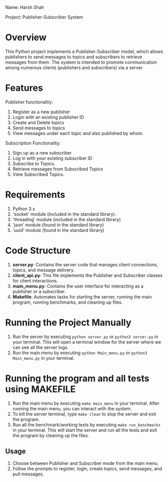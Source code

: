 Name: Harsh Shah

Project: Publisher-Subscriber System

# Overview
This Python project implements a Publisher-Subscriber model, which allows publishers to send messages to topics and subscribers to retrieve messages from them. The system is intended to promote communication among numerous clients (publishers and subscribers) via a server.

# Features
Publisher functionality:
  1. Register as a new publisher
  2. Login with an existing publisher ID 
  3. Create and Delete topics
  4. Send messages to topics
  5. View messages under each topic and also published by whom.

Subscription Functionality:
  1. Sign up as a new subscriber 
  2. Log in with your existing subscriber ID 
  3. Subscribe to Topics.
  4. Retrieve messages from Subscribed Topics 
  5. View Subscribed Topics.

# Requirements
1. Python 3.x 
2. 'socket' module (included in the standard library).
3. 'threading' module (included in the standard library)
4. 'json' module (found in the standard library)
5. 'uuid' module (found in the standard library)

# Code Structure
1. **server.py**: Contains the server code that manages client connections, topics, and message delivery.
2. **client_api.py**: This file implements the Publisher and Subscriber classes for client interactions.
3. **main_menu.py**: Contains the user interface for interacting as a publisher or a subscriber.
4. **Makefile**: Automates tasks for starting the server, running the main program, running benchmarks, and cleaning up files.

# Running  the Project Manually
1. Run the server by executing `python server.py` or `python3 server.py` in your terminal. This will open a terminal  window for the server where we can see all the server logs.
2. Run the main menu by executing `python Main_menu.py` or `python3 Main_menu.py` in your terminal.

# Running the program and all tests using MAKEFILE
1. Run the main  menu by executing `make main_menu` in your terminal. After running  the main menu, you can interact with the system.
2. To kill the server terminal, type `make clean` to stop the server and exit the program.
3. Run all the benchmark/working tests by executing `make run_benchmarks` in your terminal. This will start the server and run all the tests and exit the program by cleaning up the files.

## Usage
1. Choose between Publisher and Subscriber mode from the main menu.
2. Follow the prompts to register, login, create topics, send messages, and pull messages.
